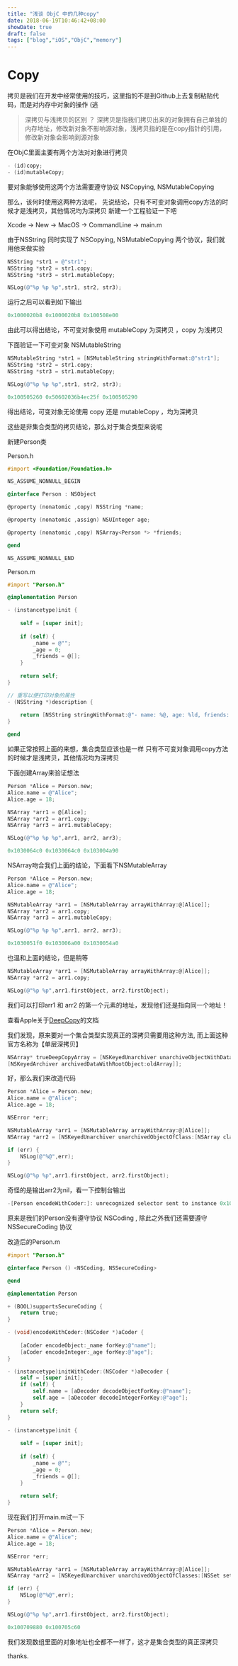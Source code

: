 ```yaml
---
title: "浅谈 ObjC 中的几种copy"
date: 2018-06-19T10:46:42+08:00
showDate: true
draft: false
tags: ["blog","iOS","ObjC","memory"]
---
```


# Copy

拷贝是我们在开发中经常使用的技巧，这里指的不是到Github上去复制粘贴代码，而是对内存中对象的操作 (逃

> 深拷贝与浅拷贝的区别 ？ 深拷贝是指我们拷贝出来的对象拥有自己单独的内存地址，修改新对象不影响源对象，浅拷贝指的是在copy指针的引用，修改新对象会影响到源对象

在ObjC里面主要有两个方法对对象进行拷贝

```objectivec
- (id)copy;
- (id)mutableCopy;
```

要对象能够使用这两个方法需要遵守协议 NSCopying, NSMutableCopying

那么，该何时使用这两种方法呢， 
先说结论，只有不可变对象调用copy方法的时候才是浅拷贝，其他情况均为深拷贝
新建一个工程验证一下吧

Xcode -> New -> MacOS -> CommandLine -> main.m

由于NSString 同时实现了 NSCopying, NSMutableCopying 两个协议，我们就用他来做实验

```objectivec
NSString *str1 = @"str1";
NSString *str2 = str1.copy;
NSString *str3 = str1.mutableCopy;

NSLog(@"%p %p %p",str1, str2, str3);
```

运行之后可以看到如下输出

```objectivec
0x1000020b8 0x1000020b8 0x100508e00
```

由此可以得出结论，不可变对象使用 mutableCopy 为深拷贝 ，copy 为浅拷贝

下面验证一下可变对象 NSMutableString

```objectivec
NSMutableString *str1 = [NSMutableString stringWithFormat:@"str1"];
NSString *str2 = str1.copy;
NSString *str3 = str1.mutableCopy;

NSLog(@"%p %p %p",str1, str2, str3);

0x100505260 0x50602036b4ec25f 0x100505290
```

得出结论，可变对象无论使用 copy 还是 mutableCopy ，均为深拷贝

这些是非集合类型的拷贝结论，那么对于集合类型来说呢

新建Person类

Person.h

```objectivec
#import <Foundation/Foundation.h>

NS_ASSUME_NONNULL_BEGIN

@interface Person : NSObject

@property (nonatomic ,copy) NSString *name;

@property (nonatomic ,assign) NSUInteger age;

@property (nonatomic ,copy) NSArray<Person *> *friends;

@end

NS_ASSUME_NONNULL_END

```

Person.m

```objectivec
#import "Person.h"

@implementation Person

- (instancetype)init {
    
    self = [super init];
    
    if (self) {
        _name = @"";
        _age = 0;
        _friends = @[];
    }
    
    return self;
}

// 重写以便打印对象的属性
- (NSString *)description {
    
    return [NSString stringWithFormat:@"- name: %@, age: %ld, friends: %@",self.name, self.age, self.friends];
}

@end
```

如果正常按照上面的来想，集合类型应该也是一样 只有不可变对象调用copy方法的时候才是浅拷贝，其他情况均为深拷贝

下面创建Array来验证想法

```objectivec
Person *Alice = Person.new;
Alice.name = @"Alice";
Alice.age = 18;

NSArray *arr1 = @[Alice];
NSArray *arr2 = arr1.copy;
NSArray *arr3 = arr1.mutableCopy;

NSLog(@"%p %p %p",arr1, arr2, arr3);

0x1030064c0 0x1030064c0 0x103004a90
```

NSArray吻合我们上面的结论，下面看下NSMutableArray

```objectivec
Person *Alice = Person.new;
Alice.name = @"Alice";
Alice.age = 18;

NSMutableArray *arr1 = [NSMutableArray arrayWithArray:@[Alice]];
NSArray *arr2 = arr1.copy;
NSArray *arr3 = arr1.mutableCopy;

NSLog(@"%p %p %p",arr1, arr2, arr3);

0x1030051f0 0x103006a00 0x1030054a0
```

也温和上面的结论，但是稍等

```objectivec
NSMutableArray *arr1 = [NSMutableArray arrayWithArray:@[Alice]];
NSArray *arr2 = arr1.copy;

NSLog(@"%p %p",arr1.firstObject, arr2.firstObject);
```

我们可以打印arr1 和 arr2 的第一个元素的地址，发现他们还是指向同一个地址！

查看Apple关于[DeepCopy](https://developer.apple.com/library/archive/documentation/Cocoa/Conceptual/Collections/Articles/Copying.html#//apple_ref/doc/uid/TP40010162-SW3 "DeepCopy")的文档

我们发现，原来要对一个集合类型实现真正的深拷贝需要用这种方法, 而上面这种官方名称为【单层深拷贝】

```objectivec
NSArray* trueDeepCopyArray = [NSKeyedUnarchiver unarchiveObjectWithData:
[NSKeyedArchiver archivedDataWithRootObject:oldArray]];
```

好，那么我们来改造代码

```objectivec
Person *Alice = Person.new;
Alice.name = @"Alice";
Alice.age = 18;

NSError *err;

NSMutableArray *arr1 = [NSMutableArray arrayWithArray:@[Alice]];
NSArray *arr2 = [NSKeyedUnarchiver unarchivedObjectOfClass:[NSArray class] fromData:[NSKeyedArchiver archivedDataWithRootObject:arr1 requiringSecureCoding:false error:&err] error:&err];

if (err) {
    NSLog(@"%@",err);
}

NSLog(@"%p %p",arr1.firstObject, arr2.firstObject);
```

奇怪的是输出arr2为nil，看一下控制台输出

```objectivec
-[Person encodeWithCoder:]: unrecognized selector sent to instance 0x100706ac0
```

原来是我们的Person没有遵守协议 NSCoding , 除此之外我们还需要遵守 NSSecureCoding 协议

改造后的Person.m

```objectivec
#import "Person.h"

@interface Person () <NSCoding, NSSecureCoding>

@end

@implementation Person

+ (BOOL)supportsSecureCoding {
    return true;
}

- (void)encodeWithCoder:(NSCoder *)aCoder {
    
    [aCoder encodeObject:_name forKey:@"name"];
    [aCoder encodeInteger:_age forKey:@"age"];
}

- (instancetype)initWithCoder:(NSCoder *)aDecoder {
    self = [super init];
    if (self) {
        self.name = [aDecoder decodeObjectForKey:@"name"];
        self.age = [aDecoder decodeIntegerForKey:@"age"];
    }
    return self;
}

- (instancetype)init {
    
    self = [super init];
    
    if (self) {
        _name = @"";
        _age = 0;
        _friends = @[];
    }
    
    return self;
}

```

现在我们打开main.m试一下

```objectivec
Person *Alice = Person.new;
Alice.name = @"Alice";
Alice.age = 18;

NSError *err;

NSMutableArray *arr1 = [NSMutableArray arrayWithArray:@[Alice]];
NSArray *arr2 = [NSKeyedUnarchiver unarchivedObjectOfClasses:[NSSet setWithObjects:[NSArray class],[Person class], nil] fromData:[NSKeyedArchiver archivedDataWithRootObject:arr1 requiringSecureCoding:true error:&err] error:&err];

if (err) {
    NSLog(@"%@",err);
}

NSLog(@"%p %p",arr1.firstObject, arr2.firstObject);

0x100709880 0x100705c60
```

我们发现数组里面的对象地址也全都不一样了，这才是集合类型的真正深拷贝

thanks.